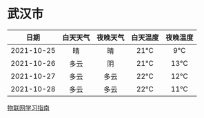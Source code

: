 # 武汉市
|日期|白天天气|夜晚天气|白天温度|夜晚温度|
|:--:|:--:|:--:|:--:|:--:|
|2021-10-25|晴|晴|21℃|9℃|
|2021-10-26|多云|阴|21℃|13℃|
|2021-10-27|多云|多云|22℃|12℃|
|2021-10-28|多云|多云|22℃|11℃|
 
[物联网学习指南](http://doc.lziqi.top/IoT)
